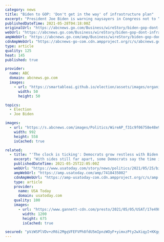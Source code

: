 ```yaml
---
category: news
title: "Biden to GOP: 'Don't get in the way' of infrastructure plan"
excerpt: "President Joe Biden is warning naysayers in Congress not to “get in the way” of his big infrastructure plans as the White House panned a counteroffer from Republican senators to tap unused COVID-19 relief for a more modest investment in roads,"
publishedDateTime: 2021-05-28T04:18:00Z
originalUrl: "https://abcnews.go.com/Business/wireStory/biden-gop-dont-infrastructure-plan-77955654"
webUrl: "https://abcnews.go.com/Business/wireStory/biden-gop-dont-infrastructure-plan-77955654"
ampWebUrl: "https://abcnews.go.com/amp/Business/wireStory/biden-gop-dont-infrastructure-plan-77955654"
cdnAmpWebUrl: "https://abcnews-go-com.cdn.ampproject.org/c/s/abcnews.go.com/amp/Business/wireStory/biden-gop-dont-infrastructure-plan-77955654"
type: article
quality: 125
heat: 145
published: true

provider:
  name: ABC
  domain: abcnews.go.com
  images:
    - url: "https://smartableai.github.io/election/assets/images/organizations/abcnews.go.com-50x50.jpg"
      width: 50
      height: 50

topics:
  - Election
  - Joe Biden

images:
  - url: "https://s.abcnews.com/images/Politics/WireAP_f31c9f06758e48e98c1f2a10ec488122_16x9_992.jpg"
    width: 992
    height: 558
    isCached: true

related:
  - title: "'The clock is ticking': Democrats grow restless with Biden's infrastructure talks as Republicans float next counteroffer"
    excerpt: "With sides still far apart, some Democrats say the time is nearing for Biden to try to pass an infrastructure package without Republicans."
    publishedDateTime: 2021-05-25T22:05:00Z
    webUrl: "https://www.usatoday.com/story/news/politics/2021/05/25/biden-infrastructure-plan-republicans-democrats-far-apart-bill/7418435002/"
    ampWebUrl: "https://amp.usatoday.com/amp/7418435002"
    cdnAmpWebUrl: "https://amp-usatoday-com.cdn.ampproject.org/c/s/amp.usatoday.com/amp/7418435002"
    type: article
    provider:
      name: USA Today
      domain: usatoday.com
    quality: 100
    images:
      - url: "https://www.gannett-cdn.com/presto/2021/05/05/USAT/17e49864-676d-4081-a5f9-86bc0120a1b1-AP_Biden_12.jpg?auto=webp&crop=5406,3041,x0,y0&format=pjpg&width=1200"
        width: 1200
        height: 675
        isCached: true

secured: "pVzWSPlVDv+zR6i2MgqVFEFVPh8fdU5mIpnzWOyF+yimxzPty2wXiqyI+KKggJGq9cVCDSbZujt38ZhYOGAksi6YzGNmlRNM8GXBzs6XqdM8CzyC7reruCL6nHdkM6VEXiW+Z2TK6smjeImGBHsEmGUH2nS+DaHhEU8rYXbFN8LWbX6MHaBgLVt6imnyz25OY89W4/5STSGHhK2bPdoTHcqah+/ax6+/nEpinnEzOQSQBJ/0mUtsy2aaZrCKgPHS6inBRFItSM5QBZ4Dx4dyrgM8mIjKbNqAXxMuKjio+673tLtiZXM+ONSgeN0nj43ONHkmjO3Qb3tf1oB3WDFKO69Hz6tXfSvCjxg7QCycDf4=;epLgEvCyUn+ChBJzdavnXw=="
---
```


